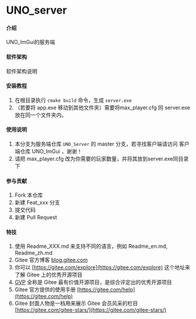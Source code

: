 # UNO_server

#### 介绍
UNO_ImGui的服务端

#### 软件架构
软件架构说明


#### 安装教程

1.  在根目录执行 `cmake build` 命令，生成 `server.exe` 
2.  （若要将 app.exe 移动到其他文件夹）需要将max_player.cfg 同 server.exe 放在同一个文件夹内。

#### 使用说明

1.  本分支为服务端仓库 `UNO_Server` 的 master 分支，若寻找客户端请访问 客户端仓库 UNO_ImGui ，谢谢！
2.  请把 max_player.cfg 改为你需要的玩家数量，并将其放到server.exe同目录下

#### 参与贡献

1.  Fork 本仓库
2.  新建 Feat_xxx 分支
3.  提交代码
4.  新建 Pull Request


#### 特技

1.  使用 Readme\_XXX.md 来支持不同的语言，例如 Readme\_en.md, Readme\_zh.md
2.  Gitee 官方博客 [blog.gitee.com](https://blog.gitee.com)
3.  你可以 [https://gitee.com/explore](https://gitee.com/explore) 这个地址来了解 Gitee 上的优秀开源项目
4.  [GVP](https://gitee.com/gvp) 全称是 Gitee 最有价值开源项目，是综合评定出的优秀开源项目
5.  Gitee 官方提供的使用手册 [https://gitee.com/help](https://gitee.com/help)
6.  Gitee 封面人物是一档用来展示 Gitee 会员风采的栏目 [https://gitee.com/gitee-stars/](https://gitee.com/gitee-stars/)
